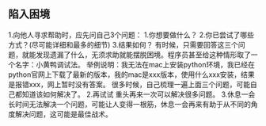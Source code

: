 ## 陷入困境
1.向他人寻求帮助时，应先问自己3个问题：
	1.你想要做什么？
	2.你已尝试了哪些⽅式？(尽可能详细和最多的细节)
	3.结果如何？
有时候，只需要回答这三个问题，就能发现遗漏了什么，⽆须求助就能摆脱困境。程序员甚⾄给这种情形取了⼀个名字：⼩⻩鸭调试法。
举例说明：我无法在mac上安装python环境，我已经在python官网上下载了最新的版本，我的mac是xxx版本，使用什么xxx安装，结果是报错xxx，网上暂时没有答案。
很多时候，自己梳理一遍上面三个问题，可能自己都知道该如何解决了。
2.再试试
重头再来一次可以解决很多问题。
3.休息一会
长时间无法解决一个问题，可能让人变得一根筋，休息一会再来有助于从不同的角度解决问题，这可能是最佳战术。
